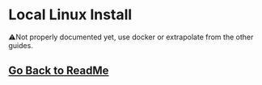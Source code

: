 ﻿# Local Linux Install

⚠️Not properly documented yet, use docker or extrapolate from the other guides.

##

## [Go Back to ReadMe](../../README.md)
